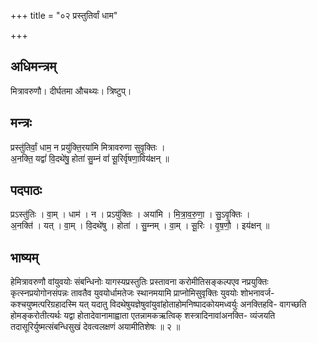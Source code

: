 +++
title = "०२ प्रस्तुतिर्वां धाम"

+++
## अधिमन्त्रम्
मित्रावरुणौ। दीर्घतमा औचथ्यः। त्रिष्टुप्।

## मन्त्रः
प्रस्तु॑तिर्वां॒ धाम॒ न प्रयु॑क्ति॒रया॑मि मित्रावरुणा सुवृ॒क्तिः ।  
अ॒नक्ति॒ यद्वां॑ वि॒दथे॑षु॒ होता॑ सु॒म्नं वां॑ सू॒रिर्वृ॑षणा॒विय॑क्षन् ॥

## पदपाठः
प्रऽस्तु॑तिः । वा॒म् । धाम॑ । न । प्रऽयु॑क्तिः । अया॑मि । मि॒त्रा॒व॒रु॒णा॒ । सु॒ऽवृ॒क्तिः ।  
अ॒नक्ति॑ । यत् । वा॒म् । वि॒दथे॑षु । होता॑ । सु॒म्नम् । वा॒म् । सू॒रिः । वृ॒ष॒णौ॒ । इय॑क्षन् ॥

## भाष्यम्
हेमित्रावरुणौ वांयुवयोः संबन्धिनोः यागस्यप्रस्तुतिः प्रस्तावना करोमीतिसङ्कल्पएव नप्रयुक्तिः कृत्स्नप्रयोगोनसंपन्नः तावतैव युवयोर्धामतेजः स्थानमयामि प्राप्नोमिसुवृक्तिः युवयोः शोभनावर्ज- कश्चयुष्मत्परिग्रहादस्मि यत् यदातु विदथेषुयज्ञेषुवांयुवांहोताहोमनिष्पादकोयमध्वर्युः अनक्तिहवि- वागच्छति होमङ्करोतीत्यर्थः यद्वा होतादेवानामाह्वाता एतन्नामकऋत्विक् शस्त्रादिनावांअनक्ति- व्यंजयति तदासूरिर्युष्मत्संबन्धिसुखं देवत्वलक्षणं अयामीतिशेषः ॥ २ ॥
